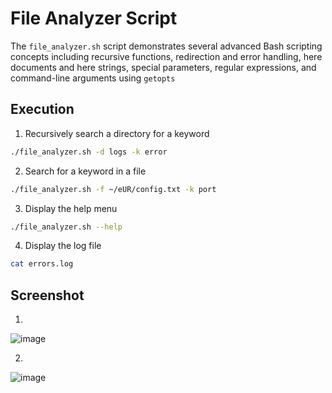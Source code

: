 # File Analyzer Script
The `file_analyzer.sh` script demonstrates several advanced Bash scripting concepts including recursive functions, redirection and error handling, here documents and here strings, special parameters, regular expressions, and command-line arguments using `getopts`

## Execution
1) Recursively search a directory for a keyword
```bash
./file_analyzer.sh -d logs -k error
```
2) Search for a keyword in a file
```bash
./file_analyzer.sh -f ~/eUR/config.txt -k port
```
3) Display the help menu
```bash
./file_analyzer.sh --help
```
4) Display the log file
```bash
cat errors.log
```
## Screenshot
1)
![image](https://github.com/user-attachments/assets/39b745f9-b7d6-4e65-9922-450eaac08865)


2)
![image](https://github.com/user-attachments/assets/7c2df3ee-7ce0-4ed8-9958-35a5b2047068)
